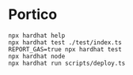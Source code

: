 # Portico

```shell
npx hardhat help
npx hardhat test ./test/index.ts
REPORT_GAS=true npx hardhat test
npx hardhat node
npx hardhat run scripts/deploy.ts
```

